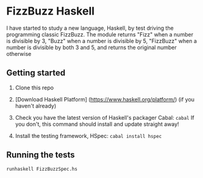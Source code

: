 # FizzBuzz Haskell

I have started to study a new language, Haskell, by test driving the programming classic FizzBuzz.
The module returns "Fizz" when a number is divisible by 3, "Buzz" when a number is divisible by 5, "FizzBuzz" when a number is divisible by both 3 and 5, and returns the original number otherwise

## Getting started

1. Clone this repo

2. [Download Haskell Platform] (https://www.haskell.org/platform/) (if you haven't already)

3. Check you have the latest version of Haskell's packager Cabal: `cabal`
If you don't, this command should install and update straight away!

4. Install the testing framework, HSpec: `cabal install hspec`

## Running the tests

`runhaskell FizzBuzzSpec.hs`
